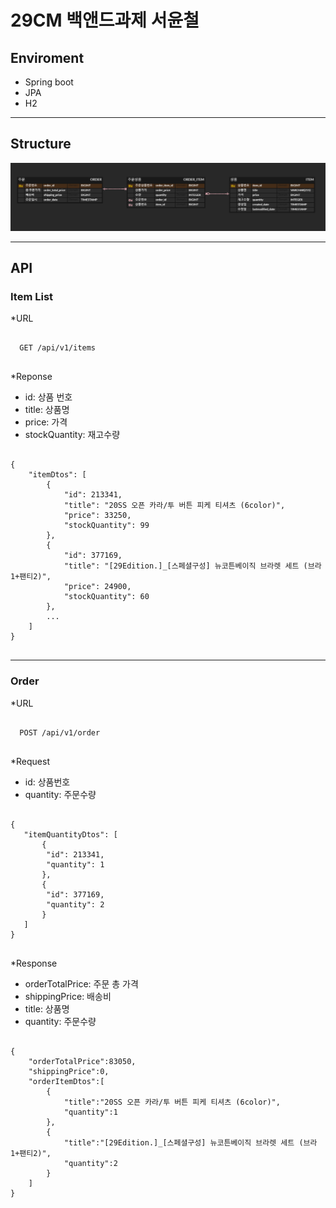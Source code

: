 # 29CM 백앤드과제 서윤철

## Enviroment
* Spring boot
* JPA
* H2
***
## Structure
![img.png](img.png)

***
## API
### Item List
*URL
<pre>
  <code>
  GET /api/v1/items
  </code>
</pre>
*Reponse
* id: 상품 번호
* title: 상품명
* price: 가격
* stockQuantity: 재고수량
<pre>
  <code>
{
    "itemDtos": [
        {
            "id": 213341,
            "title": "20SS 오픈 카라/투 버튼 피케 티셔츠 (6color)",
            "price": 33250,
            "stockQuantity": 99
        },
        {
            "id": 377169,
            "title": "[29Edition.]_[스페셜구성] 뉴코튼베이직 브라렛 세트 (브라1+팬티2)",
            "price": 24900,
            "stockQuantity": 60
        },
        ...
    ]
}
  </code>
</pre>
***

### Order
*URL
<pre>
  <code>
  POST /api/v1/order
  </code>
</pre>
*Request
* id: 상품번호
* quantity: 주문수량
<pre>
  <code>
{
   "itemQuantityDtos": [
       {
        "id": 213341,
        "quantity": 1
       },
       {
        "id": 377169,
        "quantity": 2
       }
   ]
}
  </code>
</pre>

*Response
* orderTotalPrice: 주문 총 가격
* shippingPrice: 배송비
* title: 상품명
* quantity: 주문수량
<pre>
  <code>
{
    "orderTotalPrice":83050,
    "shippingPrice":0,
    "orderItemDtos":[
        {
            "title":"20SS 오픈 카라/투 버튼 피케 티셔츠 (6color)",
            "quantity":1
        },
        {
            "title":"[29Edition.]_[스페셜구성] 뉴코튼베이직 브라렛 세트 (브라1+팬티2)",
            "quantity":2
        }
    ]
}
  </code>
</pre>
